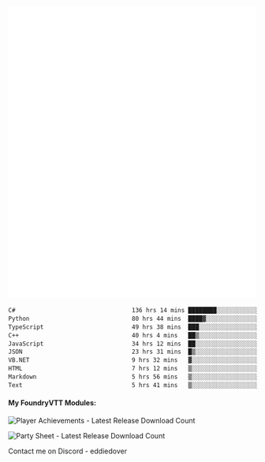 
![](https://raw.githubusercontent.com/eddiedover/ghstats/master/generated/overview.svg)
![](https://raw.githubusercontent.com/eddiedover/ghstats/master/generated/languages.svg)

<!--START_SECTION:waka-->

```txt
C#                                 136 hrs 14 mins ████████░░░░░░░░░░░░░░░░░   31.55 %
Python                             80 hrs 44 mins  ████▓░░░░░░░░░░░░░░░░░░░░   18.70 %
TypeScript                         49 hrs 38 mins  ███░░░░░░░░░░░░░░░░░░░░░░   11.49 %
C++                                40 hrs 4 mins   ██▒░░░░░░░░░░░░░░░░░░░░░░   09.28 %
JavaScript                         34 hrs 12 mins  ██░░░░░░░░░░░░░░░░░░░░░░░   07.92 %
JSON                               23 hrs 31 mins  █▒░░░░░░░░░░░░░░░░░░░░░░░   05.45 %
VB.NET                             9 hrs 32 mins   ▓░░░░░░░░░░░░░░░░░░░░░░░░   02.21 %
HTML                               7 hrs 12 mins   ▒░░░░░░░░░░░░░░░░░░░░░░░░   01.67 %
Markdown                           5 hrs 56 mins   ▒░░░░░░░░░░░░░░░░░░░░░░░░   01.38 %
Text                               5 hrs 41 mins   ▒░░░░░░░░░░░░░░░░░░░░░░░░   01.32 %
```

<!--END_SECTION:waka-->

#### My FoundryVTT Modules:

  ![Player Achievements - Latest Release Download Count](https://img.shields.io/badge/dynamic/json?label=Player%20Achievements%20-%20Downloads@latest&query=assets%5B1%5D.download_count&url=https%3A%2F%2Fapi.github.com%2Frepos%2FEddieDover%2Ffvtt-player-achievements%2Freleases%2Flatest)

  ![Party Sheet - Latest Release Download Count](https://img.shields.io/badge/dynamic/json?label=Party%20Sheet%20-%20Downloads@latest&query=assets%5B1%5D.download_count&url=https%3A%2F%2Fapi.github.com%2Frepos%2FEddieDover%2Ffvtt-party-sheet%2Freleases%2Flatest)

<a rel="me" href="https://techhub.social/@EddieDover"></a>

Contact me on Discord - eddiedover
